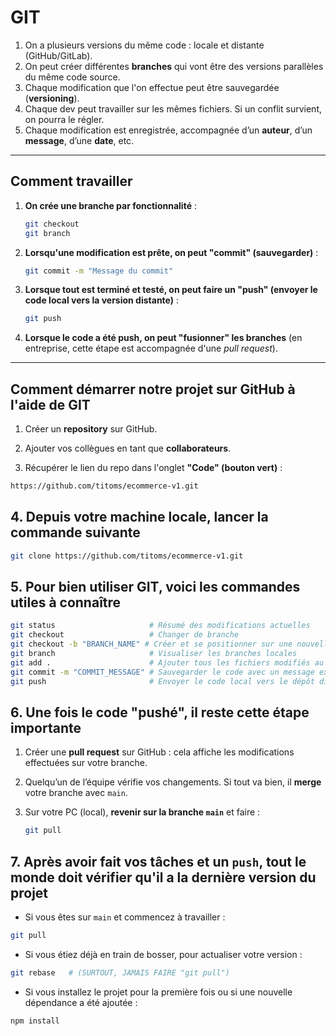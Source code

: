 # GIT

1. On a plusieurs versions du même code : locale et distante (GitHub/GitLab).
2. On peut créer différentes **branches** qui vont être des versions parallèles du même code source.
3. Chaque modification que l'on effectue peut être sauvegardée (**versioning**).
4. Chaque dev peut travailler sur les mêmes fichiers. Si un conflit survient, on pourra le régler.
5. Chaque modification est enregistrée, accompagnée d’un **auteur**, d’un **message**, d’une **date**, etc.

---

## Comment travailler

1. **On crée une branche par fonctionnalité** :

   ```bash
   git checkout
   git branch
   ```

2. **Lorsqu'une modification est prête, on peut "commit" (sauvegarder)** :

   ```bash
   git commit -m "Message du commit"
   ```

3. **Lorsque tout est terminé et testé, on peut faire un "push" (envoyer le code local vers la version distante)** :

   ```bash
   git push
   ```

4. **Lorsque le code a été push, on peut "fusionner" les branches** (en entreprise, cette étape est accompagnée d'une *pull request*).

---

## Comment démarrer notre projet sur GitHub à l'aide de GIT

1. Créer un **repository** sur GitHub.

2. Ajouter vos collègues en tant que **collaborateurs**.

3. Récupérer le lien du repo dans l'onglet **"Code" (bouton vert)** :

```bash
https://github.com/titoms/ecommerce-v1.git
```

## 4. Depuis votre machine locale, lancer la commande suivante

   ```bash
   git clone https://github.com/titoms/ecommerce-v1.git
   ```

## 5. Pour bien utiliser GIT, voici les commandes utiles à connaître

```bash
git status                     # Résumé des modifications actuelles
git checkout                   # Changer de branche
git checkout -b "BRANCH_NAME" # Créer et se positionner sur une nouvelle branche
git branch                     # Visualiser les branches locales
git add .                      # Ajouter tous les fichiers modifiés au prochain commit
git commit -m "COMMIT_MESSAGE" # Sauvegarder le code avec un message explicatif
git push                       # Envoyer le code local vers le dépôt distant
```

## 6. Une fois le code "pushé", il reste cette étape importante

   1. Créer une **pull request** sur GitHub : cela affiche les modifications effectuées sur votre branche.
   2. Quelqu’un de l’équipe vérifie vos changements. Si tout va bien, il **merge** votre branche avec `main`.
   3. Sur votre PC (local), **revenir sur la branche `main`** et faire :

      ```bash
      git pull
      ```

## 7. Après avoir fait vos tâches et un `push`, **tout le monde doit vérifier qu'il a la dernière version** du projet

* Si vous êtes sur `main` et commencez à travailler :

```bash
git pull
```

* Si vous étiez déjà en train de bosser, pour actualiser votre version :

```bash
git rebase   # (SURTOUT, JAMAIS FAIRE "git pull")
```

* Si vous installez le projet pour la première fois ou si une nouvelle dépendance a été ajoutée :

```bash
npm install
```
